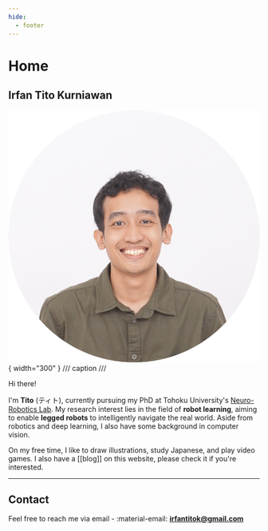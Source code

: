 ```yaml
---
hide:
  - footer
---
```


# Home

## Irfan Tito Kurniawan

![](resources/headshot_circular.png){ width="300" }
/// caption
///

Hi there!

I'm **Tito** (ティト), currently pursuing my PhD at Tohoku University's [Neuro-Robotics Lab](https://neuro.mech.tohoku.ac.jp/). My research interest lies in the field of **robot learning**, aiming to enable **legged robots** to intelligently navigate the real world. Aside from robotics and deep learning, I also have some background in computer vision.

On my free time, I like to draw illustrations, study Japanese, and play video games. I also have a [[blog]] on this website, please check it if you're interested.

---

## Contact

Feel free to reach me via email - :material-email: [**irfantitok@gmail.com**](mailto:irfantitok@gmail.com)